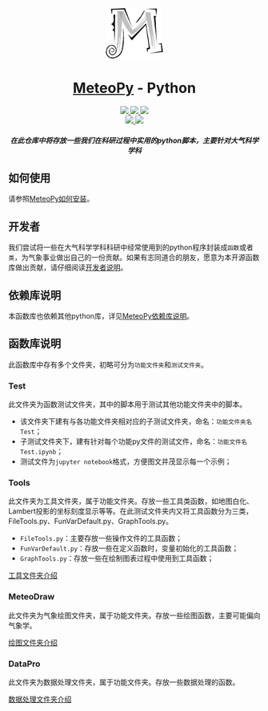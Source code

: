 <div align="center">
<!-- Title: -->
  <a href="https://gitee.com/MeteoTop/MeteoPy">
    <img src="./FigGallery/HEAD_log_1.png" height="100">
  </a>
  <h1><a href="https://gitee.com/MeteoTop/MeteoPy">MeteoPy</a> - Python</h1>
<!-- Labels: -->
  <!-- First row: -->
  <a href="https://gitee.com/MeteoTop/MeteoPy/blob/main/DEVELOPER.md">
    <img src="https://img.shields.io/badge/Contributions-Welcome-blue" height="20">
  </a>
  <a href="https://gitee.com/MeteoTop/MeteoPy/releases">
    <img src="https://img.shields.io/badge/MeteoPy-v0.0.2-brightgreen" height="20">
  </a>
  <a href="https://gitee.com/MeteoTop/MeteoPy/releases">
    <img src="https://img.shields.io/badge/Size-30KB-9cf" height="20">
  </a>
    
  <!-- Second row: -->
  <br>
  <a href="https://gitee.com/MeteoTop">
    <img src="https://img.shields.io/badge/Author-@MeteoTop-orange" height="20">
  </a>
  <a href="https://gitee.com/MeteoTop/MeteoPy">
    <img src="https://img.shields.io/badge/Last%20commit-2023--5--22-yellowgreen" height="20">
  </a>

  <!-- Short description: -->
  <h5>在此仓库中将存放一些我们在科研过程中实用的python脚本，主要针对大气科学学科</h5>
</div>



## 如何使用

请参照[MeteoPy如何安装](./DOWNLOAD.md)。

## 开发者

我们尝试将一些在大气科学学科科研中经常使用到的python程序封装成`函数`或者`类`，为气象事业做出自己的一份贡献。如果有志同道合的朋友，愿意为本开源函数库做出贡献，请仔细阅读[开发者说明](./DEVELOPER.md)。

## 依赖库说明

本函数库也依赖其他python库，详见[MeteoPy依赖库说明](./DEPENDENCE.md)。


## 函数库说明

此函数库中存有多个文件夹，初略可分为`功能文件夹`和`测试文件夹`。

### Test

此文件夹为函数测试文件夹，其中的脚本用于测试其他功能文件夹中的脚本。

+ 该文件夹下建有与各功能文件夹相对应的子测试文件夹，命名：`功能文件夹名Test`；
+ 子测试文件夹下，建有针对每个功能py文件的测试文件，命名：`功能文件名Test.ipynb`；
+ 测试文件为`jupyter notebook`格式，方便图文并茂显示每一个示例；

### Tools

此文件夹为工具文件夹，属于功能文件夹。存放一些工具类函数，如地图白化、Lambert投影的坐标刻度显示等等。在此测试文件夹内又将工具函数分为三类，FileTools.py、FunVarDefault.py、GraphTools.py。

+ `FileTools.py`：主要存放一些操作文件的工具函数；
+ `FunVarDefault.py`：存放一些在定义函数时，变量初始化的工具函数；
+ `GraphTools.py`：存放一些在绘制图表过程中使用到工具函数；

[工具文件夹介绍](./MeteoPy/Tools/README.md)

### MeteoDraw

此文件夹为气象绘图文件夹，属于功能文件夹。存放一些绘图函数，主要可能偏向气象学。

[绘图文件夹介绍](./MeteoPy/MeteoDraw/README.md)

### DataPro

此文件夹为数据处理文件夹，属于功能文件夹。存放一些数据处理的函数。

[数据处理文件夹介绍](./MeteoPy/DataPro/README.md)





